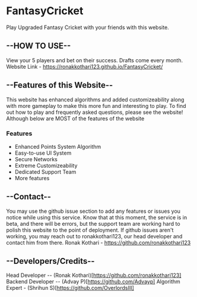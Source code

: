 # FantasyCricket

Play Upgraded Fantasy Cricket with your friends with this website.

## --HOW TO USE--
View your 5 players and bet on their success. Drafts come every month.
Website Link - https://ronakkothari123.github.io/FantasyCricket/

## --Features of this Website--
This website has enhanced algorithms and added customizeability along with more gameplay to make this more fun and interesting to play. To find out how to play and frequently asked questions, please see the website! Although below are MOST of the features of the website

### Features
- Enhanced Points System Algorithm
- Easy-to-use UI System
- Secure Networks
- Extreme Customizeability
- Dedicated Support Team
- More features

## --Contact--
You may use the github issue section to add any features or issues you notice while using this service. Know that at this moment, the service is in beta, and there will be errors, but the support team are working hard to polish this website to the point of deployment. If github issues aren't working, you may reach out to ronakkothari123, our head developer and contact him from there.
Ronak Kothari - https://github.com/ronakkothari123

## --Developers/Credits--
Head Developer -- (Ronak Kothari)[https://github.com/ronakkothari123]
Backend Developer -- (Advay P)[https://github.com/Advayp]
Algorithm Expert - (Shrihun S)[https://github.com/OverlordsIII]
